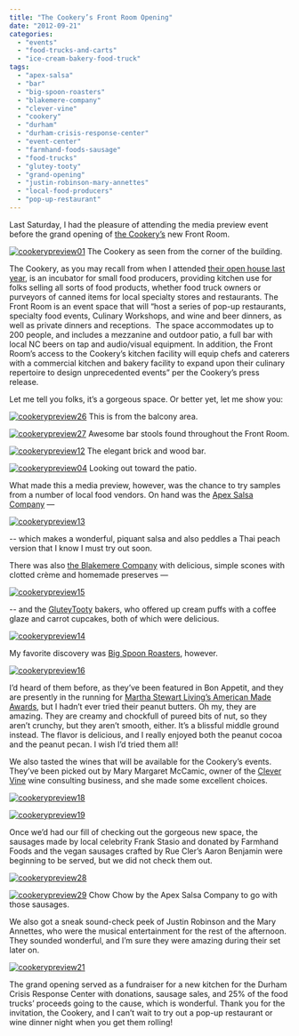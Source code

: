 ```yaml
---
title: "The Cookery’s Front Room Opening"
date: "2012-09-21"
categories:
  - "events"
  - "food-trucks-and-carts"
  - "ice-cream-bakery-food-truck"
tags:
  - "apex-salsa"
  - "bar"
  - "big-spoon-roasters"
  - "blakemere-company"
  - "clever-vine"
  - "cookery"
  - "durham"
  - "durham-crisis-response-center"
  - "event-center"
  - "farmhand-foods-sausage"
  - "food-trucks"
  - "glutey-tooty"
  - "grand-opening"
  - "justin-robinson-mary-annettes"
  - "local-food-producers"
  - "pop-up-restaurant"
---
```


Last Saturday, I had the pleasure of attending the media preview event before the grand opening of [the Cookery’s](http://durhamcookery.com/) new Front Room.




<div class="caption">

[![](http://s3.amazonaws.com/thegourmez-wpmedia/2012/09/cookerypreview01.jpg "cookerypreview01")](http://s3.amazonaws.com/thegourmez-wpmedia/2012/09/cookerypreview01.jpg) The Cookery as seen from the corner of the building.</div>


The Cookery, as you may recall from when I attended [their open house last year](http://www.rebeccagomezfarrell.com/2011/04/the-cookery-open-house/), is an incubator for small food producers, providing kitchen use for folks selling all sorts of food products, whether food truck owners or purveyors of canned items for local specialty stores and restaurants. The Front Room is an event space that will “host a series of pop-up restaurants, specialty food events, Culinary Workshops, and wine and beer dinners, as well as private dinners and receptions.  The space accommodates up to 200 people, and includes a mezzanine and outdoor patio, a full bar with local NC beers on tap and audio/visual equipment. In addition, the Front Room’s access to the Cookery’s kitchen facility will equip chefs and caterers with a commercial kitchen and bakery facility to expand upon their culinary repertoire to design unprecedented events” per the Cookery’s press release.

Let me tell you folks, it’s a gorgeous space. Or better yet, let me show you:




<div class="caption">

[![](http://s3.amazonaws.com/thegourmez-wpmedia/2012/09/cookerypreview26.jpg "cookerypreview26")](http://s3.amazonaws.com/thegourmez-wpmedia/2012/09/cookerypreview26.jpg) This is from the balcony area.</div>





<div class="caption">

[![](http://s3.amazonaws.com/thegourmez-wpmedia/2012/09/cookerypreview27.jpg "cookerypreview27")](http://s3.amazonaws.com/thegourmez-wpmedia/2012/09/cookerypreview27.jpg) Awesome bar stools found throughout the Front Room.</div>





<div class="caption">

[![](http://s3.amazonaws.com/thegourmez-wpmedia/2012/09/cookerypreview12.jpg "cookerypreview12")](http://s3.amazonaws.com/thegourmez-wpmedia/2012/09/cookerypreview12.jpg) The elegant brick and wood bar.</div>





<div class="caption">

[![](http://s3.amazonaws.com/thegourmez-wpmedia/2012/09/cookerypreview04.jpg "cookerypreview04")](http://s3.amazonaws.com/thegourmez-wpmedia/2012/09/cookerypreview04.jpg) Looking out toward the patio.</div>


What made this a media preview, however, was the chance to try samples from a number of local food vendors. On hand was the [Apex Salsa Company](https://www.facebook.com/pages/Apex-Salsa/164374376925828?v=wall) —

[![](http://s3.amazonaws.com/thegourmez-wpmedia/2012/09/cookerypreview13.jpg "cookerypreview13")](http://s3.amazonaws.com/thegourmez-wpmedia/2012/09/cookerypreview13.jpg)

\-- which makes a wonderful, piquant salsa and also peddles a Thai peach version that I know I must try out soon.

There was also [the Blakemere Company](http://theblakemerecompany.com/) with delicious, simple scones with clotted crème and homemade preserves —

[![](http://s3.amazonaws.com/thegourmez-wpmedia/2012/09/cookerypreview15.jpg "cookerypreview15")](http://s3.amazonaws.com/thegourmez-wpmedia/2012/09/cookerypreview15.jpg)

\-- and the [GluteyTooty](http://www.gluteytooty.com/) bakers, who offered up cream puffs with a coffee glaze and carrot cupcakes, both of which were delicious.

[![](http://s3.amazonaws.com/thegourmez-wpmedia/2012/09/cookerypreview14.jpg "cookerypreview14")](http://s3.amazonaws.com/thegourmez-wpmedia/2012/09/cookerypreview14.jpg)

My favorite discovery was [Big Spoon Roasters](http://bigspoonroasters.com/), however.

[![](http://s3.amazonaws.com/thegourmez-wpmedia/2012/09/cookerypreview16.jpg "cookerypreview16")](http://s3.amazonaws.com/thegourmez-wpmedia/2012/09/cookerypreview16.jpg)

I’d heard of them before, as they’ve been featured in Bon Appetit, and they are presently in the running for [Martha Stewart Living’s American Made Awards,](http://americanmade.marthastewart.com/profiles/mark-overbay-132) but I hadn’t ever tried their peanut butters. Oh my, they are amazing. They are creamy and chockfull of pureed bits of nut, so they aren’t crunchy, but they aren’t smooth, either. It’s a blissful middle ground instead. The flavor is delicious, and I really enjoyed both the peanut cocoa and the peanut pecan. I wish I’d tried them all!

We also tasted the wines that will be available for the Cookery’s events. They’ve been picked out by Mary Margaret McCamic, owner of the [Clever Vine](http://clevervine.wordpress.com/) wine consulting business, and she made some excellent choices.

[![](http://s3.amazonaws.com/thegourmez-wpmedia/2012/09/cookerypreview18.jpg "cookerypreview18")](http://s3.amazonaws.com/thegourmez-wpmedia/2012/09/cookerypreview18.jpg)

[![](http://s3.amazonaws.com/thegourmez-wpmedia/2012/09/cookerypreview19.jpg "cookerypreview19")](http://s3.amazonaws.com/thegourmez-wpmedia/2012/09/cookerypreview19.jpg)

Once we’d had our fill of checking out the gorgeous new space, the sausages made by local celebrity Frank Stasio and donated by Farmhand Foods and the vegan sausages crafted by Rue Cler’s Aaron Benjamin were beginning to be served, but we did not check them out.

[![](http://s3.amazonaws.com/thegourmez-wpmedia/2012/09/cookerypreview28.jpg "cookerypreview28")](http://s3.amazonaws.com/thegourmez-wpmedia/2012/09/cookerypreview28.jpg)




<div class="caption">

[![](http://s3.amazonaws.com/thegourmez-wpmedia/2012/09/cookerypreview29.jpg "cookerypreview29")](http://s3.amazonaws.com/thegourmez-wpmedia/2012/09/cookerypreview29.jpg) Chow Chow by the Apex Salsa Company to go with those sausages.</div>


We also got a sneak sound-check peek of Justin Robinson and the Mary Annettes, who were the musical entertainment for the rest of the afternoon. They sounded wonderful, and I’m sure they were amazing during their set later on.

[![](http://s3.amazonaws.com/thegourmez-wpmedia/2012/09/cookerypreview21.jpg "cookerypreview21")](http://s3.amazonaws.com/thegourmez-wpmedia/2012/09/cookerypreview21.jpg)

The grand opening served as a fundraiser for a new kitchen for the Durham Crisis Response Center with donations, sausage sales, and 25% of the food trucks’ proceeds going to the cause, which is wonderful. Thank you for the invitation, the Cookery, and I can’t wait to try out a pop-up restaurant or wine dinner night when you get them rolling!
